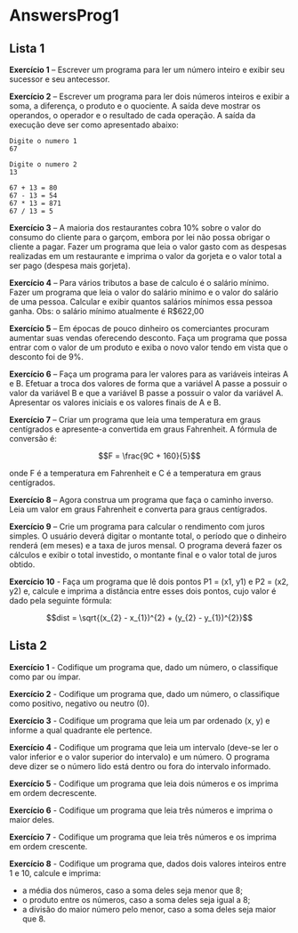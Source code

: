 # AnswersProg1

## Lista 1

**Exercício 1** – Escrever um programa para ler um número inteiro e exibir seu sucessor e seu antecessor.

**Exercício 2** – Escrever um programa para ler dois números inteiros e exibir a soma, a diferença, o produto e
o quociente. A saída deve mostrar os operandos, o operador e o resultado de cada operação. A saída da
execução deve ser como apresentado abaixo:

```
Digite o numero 1
67

Digite o numero 2
13

67 + 13 = 80
67 - 13 = 54
67 * 13 = 871
67 / 13 = 5
```

**Exercício 3** – A maioria dos restaurantes cobra 10% sobre o valor do consumo do cliente para o garçom,
embora por lei não possa obrigar o cliente a pagar. Fazer um programa que leia o valor gasto com as
despesas realizadas em um restaurante e imprima o valor da gorjeta e o valor total a ser pago (despesa mais
gorjeta).

**Exercício 4** – Para vários tributos a base de calculo é o salário mínimo. Fazer um programa que leia o valor do
salário mínimo e o valor do salário de uma pessoa. Calcular e exibir quantos salários mínimos essa pessoa
ganha. Obs: o salário mínimo atualmente é R$622,00

**Exercício 5** – Em épocas de pouco dinheiro os comerciantes procuram aumentar suas vendas oferecendo
desconto. Faça um programa que possa entrar com o valor de um produto e exiba o novo valor tendo em
vista que o desconto foi de 9%.

**Exercício 6** – Faça um programa para ler valores para as variáveis inteiras A e B. Efetuar a troca dos valores
de forma que a variável A passe a possuir o valor da variável B e que a variável B passe a possuir o valor da
variável A. Apresentar os valores iniciais e os valores finais de A e B.

**Exercício 7** – Criar um programa que leia uma temperatura em graus centígrados e apresente-a convertida
em graus Fahrenheit. A fórmula de conversão é:

$$F = \frac{9C + 160}{5}$$

onde F é a temperatura em Fahrenheit e C é a temperatura em graus centígrados.

**Exercício 8** – Agora construa um programa que faça o caminho inverso. Leia um valor em graus Fahrenheit e
converta para graus centígrados.

**Exercício 9** – Crie um programa para calcular o rendimento com juros simples. O usuário deverá digitar o
montante total, o período que o dinheiro renderá (em meses) e a taxa de juros mensal. O programa deverá
fazer os cálculos e exibir o total investido, o montante final e o valor total de juros obtido.

**Exercício 10** - Faça um programa que lê dois pontos P1 = (x1, y1) e P2 = (x2, y2) e, calcule e imprima a
distância entre esses dois pontos, cujo valor é dado pela seguinte fórmula:

$$dist = \sqrt{(x_{2} - x_{1})^{2} + (y_{2} - y_{1})^{2}}$$

## Lista 2

**Exercício 1** - Codifique um programa que, dado um número, o classifique como par ou ímpar.

**Exercício 2** - Codifique um programa que, dado um número, o classifique como positivo, negativo ou neutro (0).

**Exercício 3** - Codifique um programa que leia um par ordenado (x, y) e informe a qual quadrante ele pertence.

**Exercício 4** - Codifique um programa que leia um intervalo (deve-se ler o valor inferior e o valor superior do
intervalo) e um número. O programa deve dizer se o número lido está dentro ou fora do intervalo informado.

**Exercício 5** - Codifique um programa que leia dois números e os imprima em ordem decrescente.

**Exercício 6** - Codifique um programa que leia três números e imprima o maior deles.

**Exercício 7** - Codifique um programa que leia três números e os imprima em ordem crescente.

**Exercício 8** - Codifique um programa que, dados dois valores inteiros entre 1 e 10, calcule e imprima:

* a média dos números, caso a soma deles seja menor que 8;
* o produto entre os números, caso a soma deles seja igual a 8;
* a divisão do maior número pelo menor, caso a soma deles seja maior que 8.
